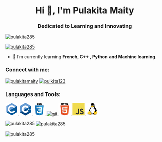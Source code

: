 <h1 align="center">Hi 👋, I'm Pulakita Maity</h1>
<h3 align="center">Dedicated to Learning and Innovating</h3>

<p align="left"> <img src="https://komarev.com/ghpvc/?username=pulakita285&label=Profile%20views&color=0e75b6&style=flat" alt="pulakita285" /> </p>

<p align="left"> <a href="https://github.com/ryo-ma/github-profile-trophy"><img src="https://github-profile-trophy.vercel.app/?username=pulakita285" alt="pulakita285" /></a> </p>

- 🌱 I’m currently learning **French, C++ , Python and Machine learning.**

<h3 align="left">Connect with me:</h3>
<p align="left">
<a href="https://linkedin.com/in/pulakitamaity" target="blank"><img align="center" src="https://raw.githubusercontent.com/rahuldkjain/github-profile-readme-generator/master/src/images/icons/Social/linked-in-alt.svg" alt="pulakitamaity" height="30" width="40" /></a>
<a href="https://instagram.com/pulkita123" target="blank"><img align="center" src="https://raw.githubusercontent.com/rahuldkjain/github-profile-readme-generator/master/src/images/icons/Social/instagram.svg" alt="pulkita123" height="30" width="40" /></a>
</p>

<h3 align="left">Languages and Tools:</h3>
<p align="left"> <a href="https://www.cprogramming.com/" target="_blank" rel="noreferrer"> <img src="https://raw.githubusercontent.com/devicons/devicon/master/icons/c/c-original.svg" alt="c" width="40" height="40"/> </a> <a href="https://www.w3schools.com/cpp/" target="_blank" rel="noreferrer"> <img src="https://raw.githubusercontent.com/devicons/devicon/master/icons/cplusplus/cplusplus-original.svg" alt="cplusplus" width="40" height="40"/> </a> <a href="https://www.w3schools.com/css/" target="_blank" rel="noreferrer"> <img src="https://raw.githubusercontent.com/devicons/devicon/master/icons/css3/css3-original-wordmark.svg" alt="css3" width="40" height="40"/> </a> <a href="https://git-scm.com/" target="_blank" rel="noreferrer"> <img src="https://www.vectorlogo.zone/logos/git-scm/git-scm-icon.svg" alt="git" width="40" height="40"/> </a> <a href="https://www.w3.org/html/" target="_blank" rel="noreferrer"> <img src="https://raw.githubusercontent.com/devicons/devicon/master/icons/html5/html5-original-wordmark.svg" alt="html5" width="40" height="40"/> </a> <a href="https://developer.mozilla.org/en-US/docs/Web/JavaScript" target="_blank" rel="noreferrer"> <img src="https://raw.githubusercontent.com/devicons/devicon/master/icons/javascript/javascript-original.svg" alt="javascript" width="40" height="40"/> </a> <a href="https://www.linux.org/" target="_blank" rel="noreferrer"> <img src="https://raw.githubusercontent.com/devicons/devicon/master/icons/linux/linux-original.svg" alt="linux" width="40" height="40"/> </a> </p>

<p><img align="left" src="https://github-readme-stats.vercel.app/api/top-langs?username=pulakita285&show_icons=true&locale=en&layout=compact" alt="pulakita285" /></p>

<p>&nbsp;<img align="center" src="https://github-readme-stats.vercel.app/api?username=pulakita285&show_icons=true&locale=en" alt="pulakita285" /></p>

<p><img align="center" src="https://github-readme-streak-stats.herokuapp.com/?user=pulakita285&" alt="pulakita285" /></p>
